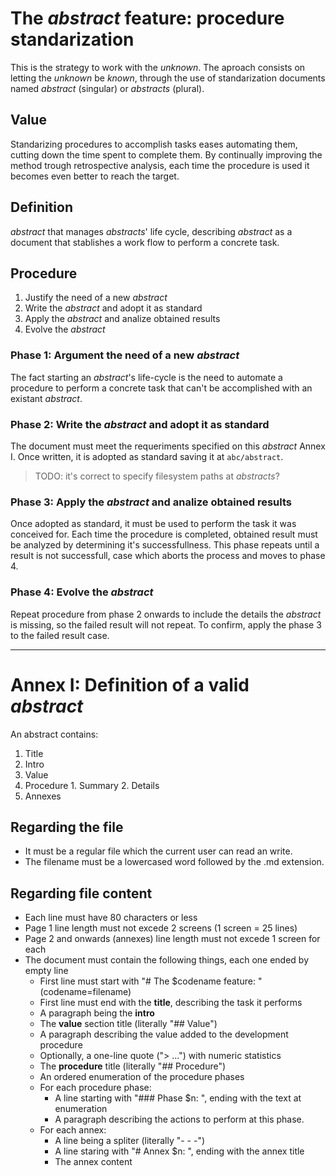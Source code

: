 # The *abstract* feature: procedure standarization

This is the strategy to work with the *unknown*. The aproach consists on
letting the *unknown* be *known*, through the use of standarization
documents named *abstract* (singular) or *abstracts* (plural).

## Value

Standarizing procedures to accomplish tasks eases automating them, cutting
down the time spent to complete them. By continually improving the method
trough retrospective analysis, each time the procedure is used it becomes even
better to reach the target.

## Definition

*abstract* that manages *abstracts*' life cycle, describing *abstract* as a
document that stablishes a work flow to perform a concrete task.

## Procedure

1. Justify the need of a new *abstract*
2. Write the *abstract* and adopt it as standard
3. Apply the *abstract* and analize obtained results
4. Evolve the *abstract*

### Phase 1: Argument the need of a new *abstract*

The fact starting an *abstract*'s life-cycle is the need to automate a
procedure to perform a concrete task that can't be accomplished with
an existant *abstract*.

### Phase 2: Write the *abstract* and adopt it as standard

The document must meet the requeriments specified on this *abstract* Annex I.
Once written, it is adopted as standard saving it at `abc/abstract`.

> TODO: it's correct to specify filesystem paths at *abstracts*?

### Phase 3: Apply the *abstract* and analize obtained results

Once adopted as standard, it must be used to perform the task it was conceived
for. Each time the procedure is completed, obtained result must be analyzed by
determining it's successfullness. This phase repeats until a result is not
successfull, case which aborts the process and moves to phase 4.

### Phase 4: Evolve the *abstract*

Repeat procedure from phase 2 onwards to include the details the *abstract* is
missing, so the failed result will not repeat. To confirm, apply the phase 3
to the failed result case.

- - -

# Annex I: Definition of a valid *abstract*

An abstract contains:

  1. Title
  2. Intro
  3. Value
  4. Procedure
    1. Summary
    2. Details
  5. Annexes

## Regarding the file

- It must be a regular file which the current user can read an write.
- The filename must be a lowercased word followed by the .md extension.

## Regarding file content

- Each line must have 80 characters or less
- Page 1 line length must not excede 2 screens (1 screen = 25 lines)
- Page 2 and onwards (annexes) line length must not excede 1 screen for each
- The document must contain the following things, each one ended by empty line
  - First line must start with "# The $codename feature: " (codename=filename)
  - First line must end with the **title**, describing the task it performs
  - A paragraph being the **intro**
  - The **value** section title (literally "## Value")
  - A paragraph describing the value added to the development procedure
  - Optionally, a one-line quote ("> ...") with numeric statistics
  - The **procedure** title (literally "## Procedure")
  - An ordered enumeration of the procedure phases
  - For each procedure phase:
    - A line starting with "### Phase $n: ", ending with the text at enumeration
    - A paragraph describing the actions to perform at this phase.
  - For each annex:
    - A line being a spliter (literally "- - -")
    - A line staring with "# Annex $n: ", ending with the annex title
    - The annex content

